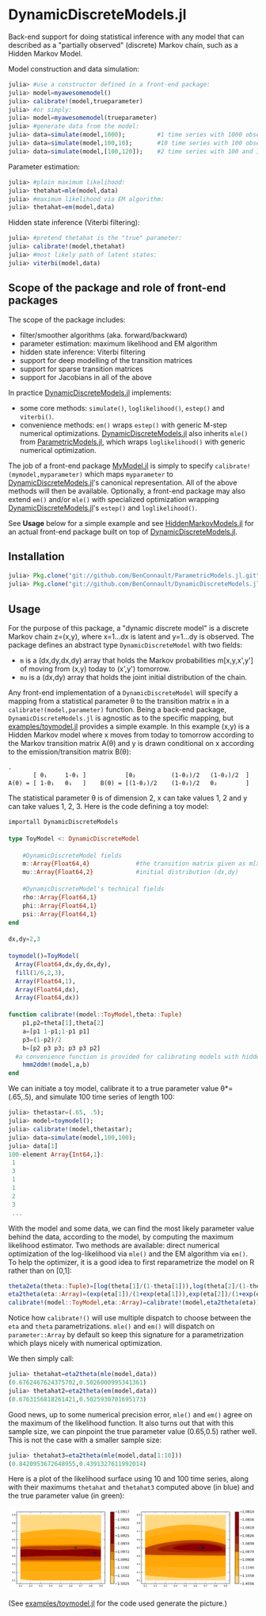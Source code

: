 # DynamicDiscreteModels.jl

Back-end support for doing statistical inference with any model that can described as a "partially observed" (discrete) Markov chain, such as a Hidden Markov Model.


Model construction and data simulation:

~~~julia
julia> #use a constructor defined in a front-end package:
julia> model=myawesomemodel()
julia> calibrate!(model,trueparameter)
julia> #or simply:
julia> model=myawesomemodel(trueparameter)
julia> #generate data from the model:
julia> data=simulate(model,1000);         #1 time series with 1000 observations
julia> data=simulate(model,100,10);       #10 time series with 100 observations each
julia> data=simulate(model,[100,120]);    #2 time series with 100 and 120 observations resp.
~~~

Parameter estimation:

~~~julia
julia> #plain maximum likelihood:
julia> thetahat=mle(model,data)
julia> #maximum likelihood via EM algorithm:
julia> thetahat=em(model,data)
~~~

Hidden state inference (Viterbi filtering):
~~~julia
julia> #pretend thetahat is the "true" parameter:
julia> calibrate!(model,thetahat)
julia> #most likely path of latent states:
julia> viterbi(model,data)
~~~

## Scope of the package and role of front-end packages

The scope of the package includes:

- filter/smoother algorithms (aka. forward/backward)
- parameter estimation: maximum likelihood and EM algorithm
- hidden state inference: Viterbi filtering
- support for deep modelling of the transition matrices
- support for sparse transition matrices
- support for Jacobians in all of the above

In practice [DynamicDiscreteModels.jl](https://github.com/BenConnault/DynamicDiscreteModels.jl) implements:

- some core methods: `simulate()`, `loglikelihood()`, `estep()` and `viterbi()`.
- convenience methods: `em()` wraps `estep()` with generic M-step numerical optimizations. [DynamicDiscreteModels.jl](https://github.com/BenConnault/DynamicDiscreteModels.jl) also inherits `mle()` from [ParametricModels.jl](https://github.com/BenConnault/ParametricModels.jl), which wraps `loglikelihood()` with generic numerical optimization.

The job of a front-end package [MyModel.jl](http://imgc.allpostersimages.com/images/P-473-488-90/56/5632/N32MG00Z/posters/h-armstrong-roberts-mad-scientist-in-laboratory-mixing-chemicals.jpg) is simply to specify `calibrate!(mymodel,myparameter)` which maps `myparameter` to [DynamicDiscreteModels.jl](https://github.com/BenConnault/DynamicDiscreteModels.jl)'s canonical representation. All of the above methods will then be available. Optionally, a front-end package may also extend `em()` and/or `mle()` with specialized optimization wrapping [DynamicDiscreteModels.jl](https://github.com/BenConnault/DynamicDiscreteModels.jl)'s `estep()` and `loglikelihood()`.

See **Usage** below for a simple example and see [HiddenMarkovModels.jl](https://github.com/BenConnault/HiddenMarkovModels.jl) for an actual front-end package built on top of [DynamicDiscreteModels.jl](https://github.com/BenConnault/DynamicDiscreteModels.jl).


## Installation

~~~julia
julia> Pkg.clone("git://github.com/BenConnault/ParametricModels.jl.git")
julia> Pkg.clone("git://github.com/BenConnault/DynamicDiscreteModels.jl.git")
~~~

## Usage

For the purpose of this package, a "dynamic discrete model" is a discrete Markov chain z=(x,y), where x=1...dx is latent and y=1...dy is observed. The package defines an abstract type `DynamicDiscreteModel` with two fields:

- `m` is a (dx,dy,dx,dy) array that holds the Markov probabilities m[x,y,x',y'] of moving from (x,y) today to (x',y') tomorrow.
- `mu` is a (dx,dy) array that holds the joint initial distribution of the chain.

Any front-end implementation of a `DynamicDiscreteModel` will specify a mapping from a statistical parameter θ to the transition matrix `m` in a `calibrate!(model,parameter)` function. Being a back-end package, `DynamicDiscreteModels.jl` is agnostic as to the specific mapping, but [examples/toymodel.jl](examples/toymodel.jl) provides a simple example. In this example (x,y) is a Hidden Markov model where x moves from today to tomorrow according to the Markov transition matrix A(θ) and y is drawn conditional on x according to the emission/transition matrix B(θ):

~~~
.
       [ θ₁     1-θ₁ ]           [θ₂          (1-θ₂)/2   (1-θ₂)/2  ]
A(θ) = [ 1-θ₁   θ₁   ]    B(θ) = [(1-θ₂)/2    (1-θ₂)/2   θ₂        ]
~~~    

The statistical parameter θ is of dimension 2, x can take values 1, 2 and y can take values 1, 2, 3. Here is the code defining a toy model:

~~~julia
importall DynamicDiscreteModels

type ToyModel <: DynamicDiscreteModel

	#DynamicDiscreteModel fields
	m::Array{Float64,4}			  	#the transition matrix given as m[x,y,x',y']
	mu::Array{Float64,2}  			#initial distribution (dx,dy)

	#DynamicDiscreteModel's technical fields
	rho::Array{Float64,1}
	phi::Array{Float64,1}
	psi::Array{Float64,1}
end

dx,dy=2,3

toymodel()=ToyModel(
  Array(Float64,dx,dy,dx,dy),
  fill(1/6,2,3),
  Array(Float64,1),
  Array(Float64,dx),
  Array(Float64,dx))

function calibrate!(model::ToyModel,theta::Tuple)
	p1,p2=theta[1],theta[2]
	a=[p1 1-p1;1-p1 p1]
	p3=(1-p2)/2
	b=[p2 p3 p3; p3 p3 p2]
  #a convenience function is provided for calibrating models with hidden Markov structure
	hmm2ddm!(model,a,b)         
end
~~~


We can initiate a toy model, calibrate it to a true parameter value θ*=(.65,.5), and simulate 100 time series of length 100:

~~~julia
julia> thetastar=(.65, .5);
julia> model=toymodel();
julia> calibrate!(model,thetastar);
julia> data=simulate(model,100,100);
julia> data[1]
100-element Array{Int64,1}:
 1
 3
 1
 1
 2
 3
 ...
~~~


With the model and some data, we can find the most likely parameter value behind the data, according to the model, by computing the maximum likelihood estimator. Two methods are available: direct numerical optimization of the log-likelihood via `mle()` and the EM algorithm via `em()`. To help the optimizer, it is a good idea to first reparametrize the model on R rather than on [0,1]:

~~~julia
theta2eta(theta::Tuple)=[log(theta[1]/(1-theta[1])),log(theta[2]/(1-theta[2]))]
eta2theta(eta::Array)=(exp(eta[1])/(1+exp(eta[1])),exp(eta[2])/(1+exp(eta[2])))
calibrate!(model::ToyModel,eta::Array)=calibrate!(model,eta2theta(eta))
~~~

Notice how `calibrate!()` will use multiple dispatch to choose between the `eta` and `theta` parametrizations. `mle()` and `em()` will dispatch on `parameter::Array` by default so keep this signature for a parametrization which plays nicely with numerical optimization.

We then simply call:

~~~julia
julia> thetahat=eta2theta(mle(model,data))
(0.6762467624375702,0.5026000995341361)
julia> thetahat2=eta2theta(em(model,data))
(0.6763156818261421,0.5025930701695173)
~~~

Good news, up to some numerical precision error, `mle()` and `em()` agree on the maximum of the likelihood function. It also turns out that with this sample size, we can pinpoint the true parameter value (0.65,0.5) rather well. This is not the case with a smaller sample size:

~~~julia
julia> thetahat3=eta2theta(mle(model,data[1:10]))
(0.8420953672648955,0.4391327611992014)
~~~

Here is a plot of the likelihood surface using 10 and 100 time series, along with their maximums `thetahat` and `thetahat3` computed above (in blue) and the true parameter value (in green):

![](pic/readme.png)

(See [examples/toymodel.jl](examples/toymodel.jl) for the code used generate the picture.)
